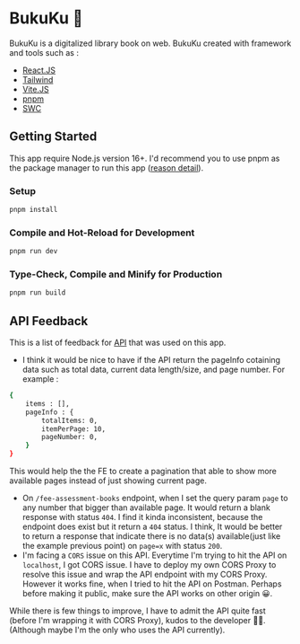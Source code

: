# BukuKu 📕

BukuKu is a digitalized library book on web. BukuKu created with framework and tools such as :

- [React.JS](https://beta.reactjs.org/)
- [Tailwind](https://tailwindcss.com/)
- [Vite.JS](https://vitejs.dev/)
- [pnpm](https://pnpm.io/)
- [SWC](https://swc.rs/)

## Getting Started

This app require Node.js version 16+. I'd recommend you to use pnpm as the package manager to run this app ([reason detail](https://pnpm.io/pnpm-vs-npm)).

### Setup

```sh
pnpm install
```

### Compile and Hot-Reload for Development

```sh
pnpm run dev
```

### Type-Check, Compile and Minify for Production

```sh
pnpm run build
```

## API Feedback

This is a list of feedback for [API](https://asia-southeast2-sejutacita-app.cloudfunctions.net) that was used on this app.

- I think it would be nice to have if the API return the pageInfo cotaining data such as total data, current data length/size, and page number. For example :

```sh
{
    items : [],
    pageInfo : {
        totalItems: 0,
        itemPerPage: 10,
        pageNumber: 0,
    }
}
```

This would help the the FE to create a pagination that able to show more available pages instead of just showing current page.

- On `/fee-assessment-books` endpoint, when I set the query param `page` to any number that bigger than available page. It would return a blank response with status `404`. I find it kinda inconsistent, because the endpoint does exist but it return a `404` status. I think, It would be better to return a response that indicate there is no data(s) available(just like the example previous point) on `page=x` with status `200`.
- I'm facing a `CORS` issue on this API. Everytime I'm trying to hit the API on `localhost`, I got CORS issue. I have to deploy my own CORS Proxy to resolve this issue and wrap the API endpoint with my CORS Proxy. However it works fine, when I tried to hit the API on Postman. Perhaps before making it public, make sure the API works on other origin 😀.

While there is few things to improve, I have to admit the API quite fast (before I'm wrapping it with CORS Proxy), kudos to the developer 👏🏽. (Although maybe I'm the only who uses the API currently).
